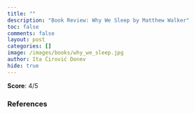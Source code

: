 ```yaml
---
title: ""
description: "Book Review: Why We Sleep by Matthew Walker"
toc: false
comments: false
layout: post
categories: []
image: /images/books/why_we_sleep.jpg
author: Ita Ćirović Donev
hide: true
---
```


**Score**: 4/5


### References
